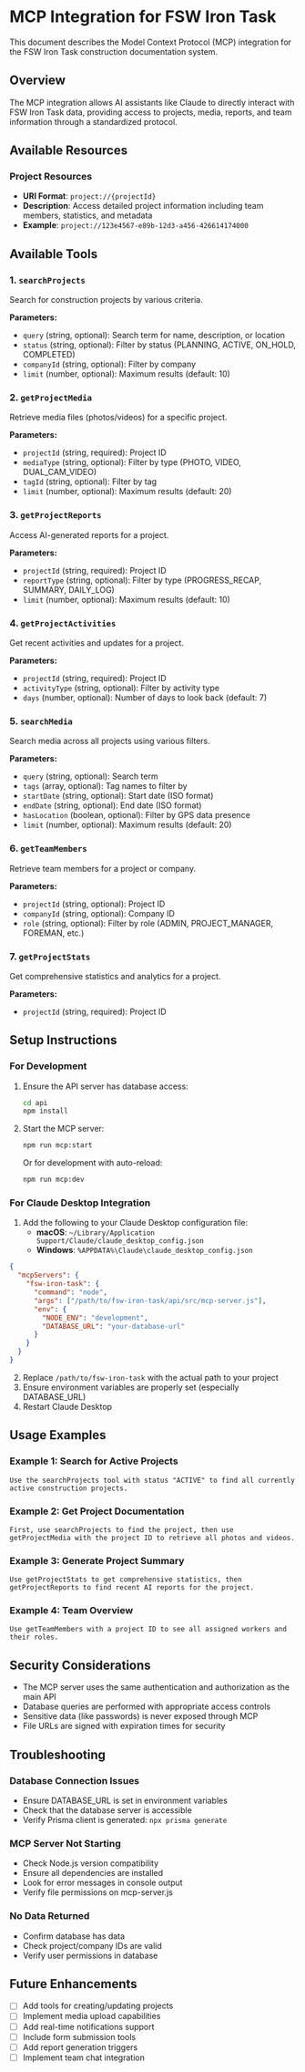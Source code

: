 # MCP Integration for FSW Iron Task

This document describes the Model Context Protocol (MCP) integration for the FSW Iron Task construction documentation system.

## Overview

The MCP integration allows AI assistants like Claude to directly interact with FSW Iron Task data, providing access to projects, media, reports, and team information through a standardized protocol.

## Available Resources

### Project Resources
- **URI Format**: `project://{projectId}`
- **Description**: Access detailed project information including team members, statistics, and metadata
- **Example**: `project://123e4567-e89b-12d3-a456-426614174000`

## Available Tools

### 1. `searchProjects`
Search for construction projects by various criteria.

**Parameters:**
- `query` (string, optional): Search term for name, description, or location
- `status` (string, optional): Filter by status (PLANNING, ACTIVE, ON_HOLD, COMPLETED)
- `companyId` (string, optional): Filter by company
- `limit` (number, optional): Maximum results (default: 10)

### 2. `getProjectMedia`
Retrieve media files (photos/videos) for a specific project.

**Parameters:**
- `projectId` (string, required): Project ID
- `mediaType` (string, optional): Filter by type (PHOTO, VIDEO, DUAL_CAM_VIDEO)
- `tagId` (string, optional): Filter by tag
- `limit` (number, optional): Maximum results (default: 20)

### 3. `getProjectReports`
Access AI-generated reports for a project.

**Parameters:**
- `projectId` (string, required): Project ID
- `reportType` (string, optional): Filter by type (PROGRESS_RECAP, SUMMARY, DAILY_LOG)
- `limit` (number, optional): Maximum results (default: 10)

### 4. `getProjectActivities`
Get recent activities and updates for a project.

**Parameters:**
- `projectId` (string, required): Project ID
- `activityType` (string, optional): Filter by activity type
- `days` (number, optional): Number of days to look back (default: 7)

### 5. `searchMedia`
Search media across all projects using various filters.

**Parameters:**
- `query` (string, optional): Search term
- `tags` (array, optional): Tag names to filter by
- `startDate` (string, optional): Start date (ISO format)
- `endDate` (string, optional): End date (ISO format)
- `hasLocation` (boolean, optional): Filter by GPS data presence
- `limit` (number, optional): Maximum results (default: 20)

### 6. `getTeamMembers`
Retrieve team members for a project or company.

**Parameters:**
- `projectId` (string, optional): Project ID
- `companyId` (string, optional): Company ID
- `role` (string, optional): Filter by role (ADMIN, PROJECT_MANAGER, FOREMAN, etc.)

### 7. `getProjectStats`
Get comprehensive statistics and analytics for a project.

**Parameters:**
- `projectId` (string, required): Project ID

## Setup Instructions

### For Development

1. Ensure the API server has database access:
   ```bash
   cd api
   npm install
   ```

2. Start the MCP server:
   ```bash
   npm run mcp:start
   ```

   Or for development with auto-reload:
   ```bash
   npm run mcp:dev
   ```

### For Claude Desktop Integration

1. Add the following to your Claude Desktop configuration file:
   - **macOS**: `~/Library/Application Support/Claude/claude_desktop_config.json`
   - **Windows**: `%APPDATA%\Claude\claude_desktop_config.json`

```json
{
  "mcpServers": {
    "fsw-iron-task": {
      "command": "node",
      "args": ["/path/to/fsw-iron-task/api/src/mcp-server.js"],
      "env": {
        "NODE_ENV": "development",
        "DATABASE_URL": "your-database-url"
      }
    }
  }
}
```

2. Replace `/path/to/fsw-iron-task` with the actual path to your project
3. Ensure environment variables are properly set (especially DATABASE_URL)
4. Restart Claude Desktop

## Usage Examples

### Example 1: Search for Active Projects
```
Use the searchProjects tool with status "ACTIVE" to find all currently active construction projects.
```

### Example 2: Get Project Documentation
```
First, use searchProjects to find the project, then use getProjectMedia with the project ID to retrieve all photos and videos.
```

### Example 3: Generate Project Summary
```
Use getProjectStats to get comprehensive statistics, then getProjectReports to find recent AI reports for the project.
```

### Example 4: Team Overview
```
Use getTeamMembers with a project ID to see all assigned workers and their roles.
```

## Security Considerations

- The MCP server uses the same authentication and authorization as the main API
- Database queries are performed with appropriate access controls
- Sensitive data (like passwords) is never exposed through MCP
- File URLs are signed with expiration times for security

## Troubleshooting

### Database Connection Issues
- Ensure DATABASE_URL is set in environment variables
- Check that the database server is accessible
- Verify Prisma client is generated: `npx prisma generate`

### MCP Server Not Starting
- Check Node.js version compatibility
- Ensure all dependencies are installed
- Look for error messages in console output
- Verify file permissions on mcp-server.js

### No Data Returned
- Confirm database has data
- Check project/company IDs are valid
- Verify user permissions in database

## Future Enhancements

- [ ] Add tools for creating/updating projects
- [ ] Implement media upload capabilities
- [ ] Add real-time notifications support
- [ ] Include form submission tools
- [ ] Add report generation triggers
- [ ] Implement team chat integration